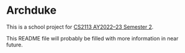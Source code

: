 # Archduke

This is a school project for [CS2113 AY2022–23 Semester 2](https://nus-cs2113-ay2223s2.github.io/website/admin/ip-overview.html).

This README file will probably be filled with more information in near future.
